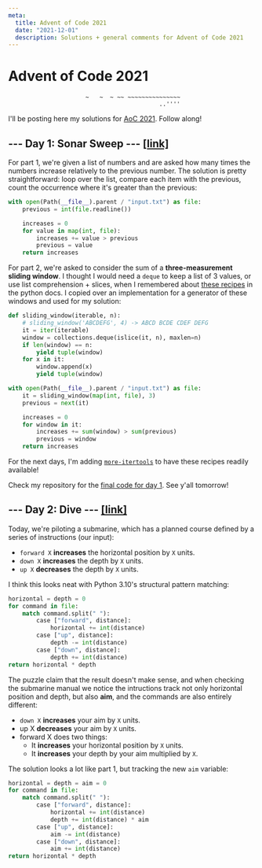 ```yaml
---
meta:
  title: Advent of Code 2021
  date: "2021-12-01"
  description: Solutions + general comments for Advent of Code 2021
---
```


# Advent of Code 2021

```
                      ~   ~  ~ ~~ ~~~~~~~~~~~~~~~
                                           ..''''
```

I'll be posting here my solutions for [AoC 2021](https://adventofcode). Follow along!

## --- Day 1: Sonar Sweep --- [[link]](https://adventofcode.com/2021/day/1)

For part 1, we're given a list of numbers and are asked how many times the numbers increase relatively to the previous number. The solution is pretty straightforward: loop over the list, compare each item with the previous, count the occurrence where it's greater than the previous:

```python
with open(Path(__file__).parent / "input.txt") as file:
    previous = int(file.readline())

    increases = 0
    for value in map(int, file):
        increases += value > previous
        previous = value
    return increases
```

For part 2, we're asked to consider the sum of a **three-measurement sliding window**. I thought I would need a `deque` to keep a list of 3 values, or use list comprehension + slices, when I remembered about [these recipes](https://docs.python.org/3/library/itertools.html#itertools-recipes) in the python docs. I copied over an implementation for a generator of these windows and used for my solution:

```python
def sliding_window(iterable, n):
    # sliding_window('ABCDEFG', 4) -> ABCD BCDE CDEF DEFG
    it = iter(iterable)
    window = collections.deque(islice(it, n), maxlen=n)
    if len(window) == n:
        yield tuple(window)
    for x in it:
        window.append(x)
        yield tuple(window)

with open(Path(__file__).parent / "input.txt") as file:
    it = sliding_window(map(int, file), 3)
    previous = next(it)

    increases = 0
    for window in it:
        increases += sum(window) > sum(previous)
        previous = window
    return increases
```

For the next days, I'm adding [`more-itertools`](https://pypi.org/project/more-itertools/) to have these recipes readily available!

Check my repository for the [final code for day 1](https://github.com/rbusquet/advent-of-code/blob/main/2021/01/day1.py). See y'all tomorrow!

## --- Day 2: Dive --- [[link]](https://adventofcode.com/2021/day/2)

Today, we're piloting a submarine, which has a planned course defined by a series of instructions (our input):

- `forward X` **increases** the horizontal position by `X` units.
- `down X` **increases** the depth by `X` units.
- `up X` **decreases** the depth by `X` units.

I think this looks neat with Python 3.10's structural pattern matching:

```python
horizontal = depth = 0
for command in file:
    match command.split(" "):
        case ["forward", distance]:
            horizontal += int(distance)
        case ["up", distance]:
            depth -= int(distance)
        case ["down", distance]:
            depth += int(distance)
return horizontal * depth
```

The puzzle claim that the result doesn't make sense, and when checking the submarine manual we notice the intructions track not only horizontal position and depth, but also **aim**, and the commands are also entirely different:

- `down X` **increases** your aim by `X` units.
- up X **decreases** your aim by `X` units.
- forward X does two things:
  - It **increases** your horizontal position by `X` units.
  - It **increases** your depth by your aim multiplied by `X`.

The solution looks a lot like part 1, but tracking the new `aim` variable:

```python
horizontal = depth = aim = 0
for command in file:
    match command.split(" "):
        case ["forward", distance]:
            horizontal += int(distance)
            depth += int(distance) * aim
        case ["up", distance]:
            aim -= int(distance)
        case ["down", distance]:
            aim += int(distance)
return horizontal * depth
```
